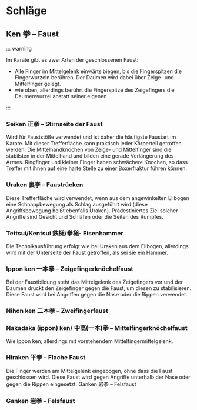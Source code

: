 # Schläge

## Ken 拳 – Faust

::: warning

Im Karate gibt es zwei Arten der geschlossenen Faust:

- Alle Finger im Mittelgelenk einwärts biegen, bis die Fingerspitzen die Fingerwurzeln berühren. Der Daumen wird dabei über Zeige- und Mittelfinger gelegt.
- wie oben, allerdings berührt die Fingerspitze des Zeigefingers die Daumenwurzel anstatt seiner eigenen

:::

### Seiken 正拳 – Stirnseite der Faust

Wird für Fauststöße verwendet und ist daher die häufigste Faustart im Karate. Mit dieser Trefferfläche kann praktisch jeder Körperteil getroffen werden. Die Mittelhandknochen von Zeige- und Mittelfinger sind die stabilsten in der Mittelhand und bilden eine gerade Verlängerung des Armes. Ringfinger und kleiner Finger haben schwächere Knochen, so dass Treffer mit ihnen auf eine harte Stelle zu einer Boxerfraktur führen können.

### Uraken 裏拳 – Faustrücken

Diese Trefferfläche wird verwendet, wenn aus dem angewinkelten Ellbogen eine Schnappbewegung als Schlag ausgeführt wird (diese Angriffsbewegung heißt ebenfalls Uraken). Prädestiniertes Ziel solcher Angriffe sind Gesicht und Schläfen oder die Seiten des Rumpfes.

### Tettsui/Kentsui 鉄槌/拳槌- Eisenhammer

Die Technikausführung erfolgt wie bei Uraken aus dem Ellbogen, allerdings wird mit der Unterseite der Faust getroffen, als sei sie ein Hammer.

### Ippon ken 一本拳 – Zeigefingerknöchelfaust

Bei der Faustbildung steht das Mittelgelenk des Zeigefingers vor und der Daumen drückt den Zeigefinger gegen die Faust, um diesen zu stabilisieren. Diese Faust wird bei Angriffen gegen die Nase oder die Rippen verwendet.

### Nihon ken 二本拳 – Zweifingerfaust

### Nakadaka (ippon) ken/ 中高(一本)拳 – Mittelfingerknöchelfaust

Wie Ippon ken, allerdings mit vorstehendem Mittelfingermittelgelenk.

### Hiraken 平拳 – Flache Faust

Die Finger werden am Mittelgelenk eingebogen, ohne dass die Faust geschlossen wird. Diese Faust wird gegen Angriffe unterhalb der Nase oder gegen die Rippen eingesetzt.
Ganken 岩拳 – Felsfaust

### Ganken 岩拳 – Felsfaust
